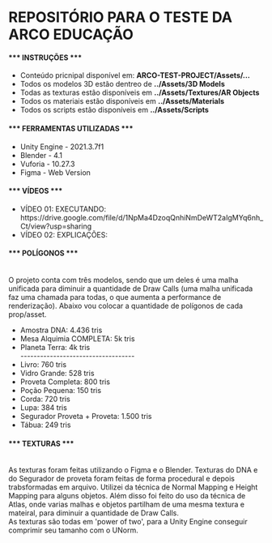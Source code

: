 <h1><b>REPOSITÓRIO PARA O TESTE DA ARCO EDUCAÇÃO</b></h1>

<h4>*** INSTRUÇÕES ***</h4>
<ul>
  <li>Conteúdo pricnipal disponível em: <b>ARCO-TEST-PROJECT/Assets/... </b> </li>
  <li>Todos os modelos 3D estão dentreo de <b>../Assets/3D Models</b></li>
  <li>Todas as texturas estão disponíveis em <b>../Assets/Textures/AR Objects</b></li>
  <li>Todos os materiais estão disponíveis em <b>../Assets/Materials</b></li>
  <li>Todos os scripts estão disponíveis em <b>../Assets/Scripts</b></li>
</ul>

<h4>*** FERRAMENTAS UTILIZADAS ***</h4>
<ul>
  <li> Unity Engine - 2021.3.7f1 </li>
  <li> Blender - 4.1 </li>
  <li> Vuforia - 10.27.3 </li>
  <li> Figma - Web Version </li>
</ul>

<h4>*** VÍDEOS ***</h4>
<ul>
 <li> VÍDEO 01: EXECUTANDO: <a>https://drive.google.com/file/d/1NpMa4DzoqQnhiNmDeWT2aIgMYq6nh_Ct/view?usp=sharing</a> </li>
 <li> VÍDEO 02: EXPLICAÇÕES: </li>
</ul>

<h4>*** POLÍGONOS ***</h4>
</br>
O projeto conta com três modelos, sendo que um deles é uma malha unificada para diminuir a quantidade de Draw Calls (uma malha unificada faz uma chamada para todas, o que aumenta a performance de renderização).
Abaixo vou colocar a quantidade de polígonos de cada prop/asset.
</br>
<ul>
 <li> Amostra DNA: 4.436 tris </li>
 <li> Mesa Alquimia COMPLETA: 5k tris </li>
 <li> Planeta Terra: 4k tris </li>
  -----------------------------------
  <li>Livro: 760 tris</li>
  <li>Vidro Grande: 528 tris</li>
  <li>Proveta Completa: 800 tris</li>
  <li>Poção Pequena: 150 tris</li>
  <li>Corda: 720 tris</li>
  <li>Lupa: 384 tris</li>
  <li>Segurador Proveta + Proveta: 1.500 tris</li>
  <li>Tábua: 249 tris</li>
</ul>

<h4>*** TEXTURAS ***</h4>
</br>
As texturas foram feitas utilizando o Figma e o Blender. Texturas do DNA e do Segurador de proveta foram feitas de forma procedural e depois trabsformadas em arquivo. 
Utilizei da técnica de Normal Mapping e Height Mapping para alguns objetos.
Além disso foi feito do uso da técnica de Atlas, onde varias malhas e objetos partilham de uma mesma textura e mateiral, para diminuir a quantidade de Draw Calls.
</br>
As texturas são todas em 'power of two', para a Unity Engine conseguir comprimir seu tamanho com o UNorm.
